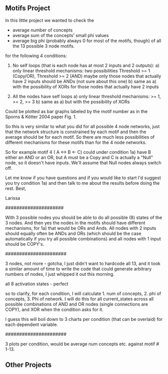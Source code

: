Motifs Project
-------------

In this little project we wanted to check the
- average number of concepts
- average sum of the concepts' small phi values
- average big phi (probably always 0 for most of the motifs, though)
of all the 13 possible 3 node motifs.

for the following 4 conditions:

1. No self loops (that is each node has at most 2 inputs and 2 outputs):
     a) only linear threshold mechanisms: two possibilities Threshold >=
1 (Copy/OR), Threshold >= 2 (AND)
         maybe only those nodes that actually have 2 inputs should be
ANDs (not sure about this one)
     b) same as a) with the possibility of XORs for those nodes that
actually have 2 inputs

2. All the nodes have self loops
     a) only linear threshold mechanisms: >= 1, >= 2, >= 3
     b) same as a) but with the possibility of XORs

Could be plotted as bar graphs labeled by the motif number as in the
Sporns & Kötter 2004 paper Fig. 1.


So this is very similar to what you did for all possible 4 node
networks, just that the network structure is constrained by each motif
and then the average should be for each motif. So there are much less
possibilities of different mechanisms for these motifs than for the 4
node networks.

So for example motif 4 ( A <-> B <- C) could under condition 1a) have B
either an AND or an OR, but A must be a Copy and C is actually a "Null"
node, so it doesn't have inputs. We'll assume that Null nodes always
switch off.

Let me know if you have questions and if you would like to start I'd
suggest you try condition 1a) and then talk to me about the results
before doing the rest.
Best,

Larissa


#####################

With 3 possible nodes you should be able to do all possible (8) states of the 3 nodes.
And then yes the nodes in the motifs should have different mechanisms, for 1a) that would be ORs and Ands. All nodes with 2 inputs should equally often be ANDs and ORs (which should be the case automatically if you try all possible combinations) and all nodes with 1 input should be COPY's.

######################

3 nodes, not more - gotcha, I just didn't want to hardcode all 13, and it took a similar amount of time to write the code that could generate arbitrary numbers of nodes, I just whipped it out this morning.

all 8 activation states - perfect

so to clarify, for each condition, I will calculate 1. num of concepts, 2. phi of concepts, 3. Phi of network. I will do this for all current_states across all possible combinations of AND and OR nodes (single connections are COPY), and XOR when the condition asks for it.

I guess this will boil down to 3 charts per condition (that can be overlaid) for each dependent variable.

######################

3 plots per condition, would be average num concepts etc. against motif # 1-13.




Other Projects
--------------

<put em here>

